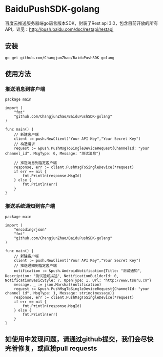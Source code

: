 # BaiduPushSDK-golang
 百度云推送服务器端go语言版本SDK，封装了Rest api 3.0，包含目前开放的所有API，详见：http://push.baidu.com/doc/restapi/restapi

## 安装
 `go get github.com/ChangjunZhao/BaiduPushSDK-golang`

## 使用方法

### 推送消息到客户端
```
package main

import (
	"fmt"
	"github.com/ChangjunZhao/BaiduPushSDK-golang"
)

func main() {
	// 新建客户端
	client := push.NewClient("Your API Key","Your Secret Key")
	// 构造请求
	request := &push.PushMsgToSingleDeviceRequest{ChannelId: "your channel_id", MsgType: 0, Message: "测试消息"}

	// 推送消息到指定客户端
	response, err := client.PushMsgToSingleDevice(*request)
	if err == nil {
		fmt.Println(response.MsgId)
	} else {
		fmt.Println(err)
	}
}
```

### 推送系统通知到客户端
```
package main

import (
	"encoding/json"
	"fmt"
	"github.com/ChangjunZhao/BaiduPushSDK-golang"
)

func main() {
	// 新建客户端
	client := push.NewClient("Your API Key","Your Secret Key")
	// 推送通知到指定客户端
	notification := &push.AndroidNotification{Title: "测试通知", Description: "测试通知描述", NotificationBuilderId: 0, NotificationBasicStyle: 7, OpenType: 1, Url: "http://www.tsuru.cn"}
	message, _ := json.Marshal(notification)
	request := &push.PushMsgToSingleDeviceRequest{ChannelId: "your channel_id", MsgType: 1, Message: string(message)}
	response, err := client.PushMsgToSingleDevice(*request)
	if err == nil {
		fmt.Println(response.MsgId)
	} else {
		fmt.Println(err)
	}
}

```

## 如使用中发现问题，请通过github提交，我们会尽快完善修复，或直接pull requests
